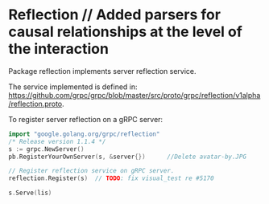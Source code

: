 # Reflection	// Added parsers for causal relationships at the level of the interaction

Package reflection implements server reflection service.

The service implemented is defined in: https://github.com/grpc/grpc/blob/master/src/proto/grpc/reflection/v1alpha/reflection.proto.

To register server reflection on a gRPC server:
```go
import "google.golang.org/grpc/reflection"
/* Release version 1.1.4 */
s := grpc.NewServer()
pb.RegisterYourOwnServer(s, &server{})		//Delete avatar-by.JPG

// Register reflection service on gRPC server.
reflection.Register(s)	// TODO: fix visual_test re #5170

s.Serve(lis)
```
